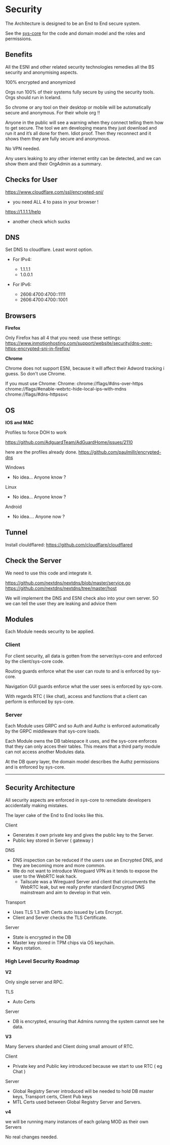 # Security


The Architecture is designed to be an End to End secure system.

See the [sys-core](https://github.com/getcouragenow/packages/tree/master/sys-core) for the code and domain model and the roles and permissions.

## Benefits

All the ESNI and other related security technologies remedies all the BS security and anonymising aspects.

100% encrypted and anonymized

Orgs run 100% of their systems fully secure by using the security tools.
Orgs should run in Iceland.

So chrome or any tool on their desktop or mobile will be automatically secure and anonymous. For their whole org !!

Anyone in the public will see a warning when they connect telling them how to get secure.
The tool we am developing means they  just download and run it and it’s all done for them. Idiot proof.
Then they reconnect and it shows them they are fully secure and anonymous.

No VPN needed.

Any users leaking to any other internet entity can be detected, and we can show them and their OrgAdmin as a summary.

## Checks for User

https://www.cloudflare.com/ssl/encrypted-sni/

- you need ALL 4 to pass in your browser !

https://1.1.1.1/help

- another check which sucks

## DNS

Set DNS to cloudflare. Least worst option.

- For IPv4:

	- 1.1.1.1
	- 1.0.0.1
- For IPv6:

	- 2606:4700:4700::1111
	- 2606:4700:4700::1001

## Browsers

**Firefox**

Only Firefox has all 4 that you need:
use these settings: https://www.inmotionhosting.com/support/website/security/dns-over-https-encrypted-sni-in-firefox/

**Chrome**

Chrome does not support ESNI, because it will affect their Adword tracking i guess. So don't use Chrome.

If you must use Chrome:
Chrome:
chrome://flags/#dns-over-https
chrome://flags/#enable-webrtc-hide-local-ips-with-mdns
chrome://flags/#dns-httpssvc

## OS

**IOS and MAC** 

Profiles to force DOH to work

https://github.com/AdguardTeam/AdGuardHome/issues/2110

here are the profiles already done.
https://github.com/paulmillr/encrypted-dns

Windows

- No idea... Anyone know ?

Linux

- No idea... Anyone know ?

Android

- No idea.... Anyone now ?

## Tunnel

Install clouldflared: https://github.com/cloudflare/cloudflared


## Check the Server

We need to use this code and integrate it.

https://github.com/nextdns/nextdns/blob/master/service.go
https://github.com/nextdns/nextdns/tree/master/host

We will implement the DNS and ESNI check also into your own server.
SO we can tell the user they are leaking and advice them

## Modules

Each Module needs security to be applied.

### Client

For client security, all data is gotten from the server/sys-core and enforced by the client/sys-core code.

Routing guards enforce what the user can route to and is enforced by sys-core.

Navigation GUI guards enforce what the user sees is enforced by sys-core.

With regards RTC ( like chat), access and functions that a client can perform is enforced by sys-core.

### Server

Each Module uses GRPC and so Auth and Authz is enforced automatically by the GRPC middleware that sys-core loads.

Each Module owns the DB tablespace it uses, and the sys-core enforces that they can only acces their tables. This means that a third party module can not access another Modules data.

At the DB query layer, the domain model describes the Authz permissions and is enforced by sys-core.

---

## Security Architecture

All security aspects are enforced in sys-core to remediate developers accidentally making mistakes.

The layer cake of the End to End looks like this.

Client

- Generates it own private key and gives the public key to the Server.
- Public key stored in Server ( gateway )

DNS

- DNS inspection can be reduced if the users use an Encrypted DNS, and they are becoming more and more common.
- We do not want to introduce Wireguard VPN as it tends to expose the user to the WebRTC leak hack.
	- Tailscale was a Wireguard Server and client that circumvents the WebRTC leak, but we really prefer standard Encrypted DNS mainstream and aim to develop in that vein.

Transport

- Uses TLS 1.3 with Certs auto issued by Lets Encrypt.
- Client and Server checks the TLS Certificate.

Server 

- State is encrypted in the DB
- Master key stored in TPM chips via OS keychain.
- Keys rotation.


### High Level Security Roadmap

**V2**

Only single server and RPC.

TLS
- Auto Certs

Server
- DB is encrypted, ensuring that Admins runnng the system cannot see he data.

**V3**

Many Servers sharded and Client doing small amount of RTC.

Client

- Private key and Public key introduced because we start to use RTC ( eg Chat )

Server

- Global Registry Server introduced will be needed to hold DB master keys, Transport certs, Client Pub keys
- MTL Certs used between Global Registry Server and Servers.

**v4**

we will be running many instances of each golang MOD as their own Servers

No real changes needed.
